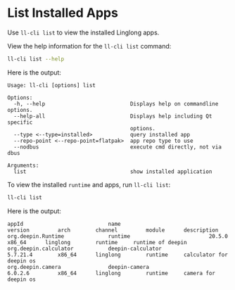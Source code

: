 # List Installed Apps

Use `ll-cli list` to view the installed Linglong apps.

View the help information for the `ll-cli list` command:

```bash
ll-cli list --help
```

Here is the output:

```text
Usage: ll-cli [options] list

Options:
  -h, --help                           Displays help on commandline options.
  --help-all                           Displays help including Qt specific
                                       options.
  --type <--type=installed>            query installed app
  --repo-point <--repo-point=flatpak>  app repo type to use
  --nodbus                             execute cmd directly, not via dbus

Arguments:
  list                                 show installed application
```

To view the installed `runtime` and apps, run `ll-cli list`:

```bash
ll-cli list
```

Here is the output:

```text
appId                           name                            version         arch        channel         module      description
org.deepin.Runtime              runtime                         20.5.0          x86_64      linglong        runtime     runtime of deepin
org.deepin.calculator           deepin-calculator               5.7.21.4        x86_64      linglong        runtime     calculator for deepin os
org.deepin.camera               deepin-camera                   6.0.2.6         x86_64      linglong        runtime     camera for deepin os
```
